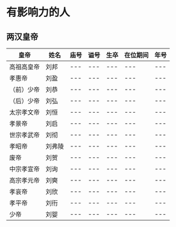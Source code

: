# 有影响力的人

## 两汉皇帝

|皇帝|姓名|庙号|谥号|生卒|在位期间|年号|
|---|---|---|---|---|---|---|
|高祖高皇帝|刘邦|---|---|---|---|---|
|孝惠帝|刘盈|---|---|---|---|---|
|（前）少帝|刘恭|---|---|---|---|---|
|（后）少帝|刘弘|---|---|---|---|---|
|太宗孝文帝|刘恒|---|---|---|---|---|
|孝景帝|刘启|---|---|---|---|---|
|世宗孝武帝|刘彻|---|---|---|---|---|
|孝昭帝|刘弗陵|---|---|---|---|---|---|
|废帝|刘贺|---|---|---|---|---|---|
|中宗孝宣帝|刘询|---|---|---|---|---|---|
|高宗孝元帝|刘奭|---|---|---|---|---|---|
|孝哀帝|刘欣|---|---|---|---|---|---|
|孝平帝|刘衎|---|---|---|---|---|---|
|少帝|刘婴|---|---|---|---|---|---|
